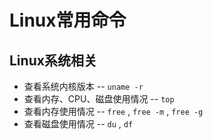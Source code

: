 # Linux常用命令

## Linux系统相关
- 查看系统内核版本 -- `uname -r`
- 查看内存、CPU、磁盘使用情况 -- `top`
- 查看内存使用情况 -- `free` , `free -m` , `free -g`
- 查看磁盘使用情况 -- `du` , `df`
